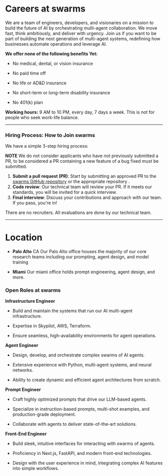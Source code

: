# Careers at swarms

We are a team of engineers, developers, and visionaries on a mission to build the future of AI by orchestrating multi-agent collaboration. We move fast, think ambitiously, and deliver with urgency. Join us if you want to be part of building the next generation of multi-agent systems, redefining how businesses automate operations and leverage AI.

**We offer none of the following benefits Yet:**

- No medical, dental, or vision insurance

- No paid time off

- No life or AD&D insurance

- No short-term or long-term disability insurance

- No 401(k) plan

**Working hours:** 9 AM to 10 PM, every day, 7 days a week. This is not for people who seek work-life balance.

---

### Hiring Process: How to Join swarms

We have a simple 3-step hiring process:

**NOTE** We do not consider applicants who have not previously submitted a PR, to be considered a PR containing a new feature of a bug fixed must be submitted.

1. **Submit a pull request (PR)**: Start by submitting an approved PR to the [swarms GitHub repository](https://github.com/kyegomez/swarms) or the appropriate repository .
2. **Code review**: Our technical team will review your PR. If it meets our standards, you will be invited for a quick interview.
3. **Final interview**: Discuss your contributions and approach with our team. If you pass, you're in!

There are no recruiters. All evaluations are done by our technical team.

---

# Location

- **Palo Alto** CA Our Palo Alto office houses the majority of our core research teams including our prompting, agent design, and model training

- **Miami** Our miami office holds prompt engineering, agent design, and more.

### Open Roles at swarms

**Infrastructure Engineer**

- Build and maintain the systems that run our AI multi-agent infrastructure.

- Expertise in Skypilot, AWS, Terraform.

- Ensure seamless, high-availability environments for agent operations.

**Agent Engineer**

- Design, develop, and orchestrate complex swarms of AI agents.

- Extensive experience with Python, multi-agent systems, and neural networks.

- Ability to create dynamic and efficient agent architectures from scratch.

**Prompt Engineer**

- Craft highly optimized prompts that drive our LLM-based agents.

- Specialize in instruction-based prompts, multi-shot examples, and production-grade deployment.

- Collaborate with agents to deliver state-of-the-art solutions.

**Front-End Engineer**

- Build sleek, intuitive interfaces for interacting with swarms of agents.

- Proficiency in Next.js, FastAPI, and modern front-end technologies.

- Design with the user experience in mind, integrating complex AI features into simple workflows.
